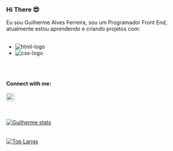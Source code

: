 ### Hi There :sunglasses:

Eu sou Guilherme Alves Ferreira, sou um Programador Front End, atualmente estou aprendendo e criando projetos com:
<br>
<br>
  - <img src="https://img.shields.io/badge/HTML5-E34F26?style=for-the-badge&logo=html5&logoColor=white" alt="html-logo">
  - <img src="https://img.shields.io/badge/CSS3-1572B6?style=for-the-badge&logo=css3&logoColor=white" alt="css-logo">
  <br>
  <br>
  <br>
<b>Connect with me:</b>
<br>
<br>
  <a href="https://www.instagram.com/guilhermeafe?igsh=MXFrZDRiZndhb3F2bA=="><img src="https://cdn-icons-png.flaticon.com/512/174/174855.png" alt="instagram-logo" width="22px"></a>
  <br>
  <br>
  <br>

  [![Guilherme stats](https://github-readme-stats.vercel.app/api?username=Guilhermeafe)](https://github.com/anuraghazra/github-readme-stats)
  <br>
  <br>
  <br>
  [![Top Langs](https://github-readme-stats.vercel.app/api/top-langs/?username=Guilhermeafe)](https://github.com/anuraghazra/github-readme-stats)
